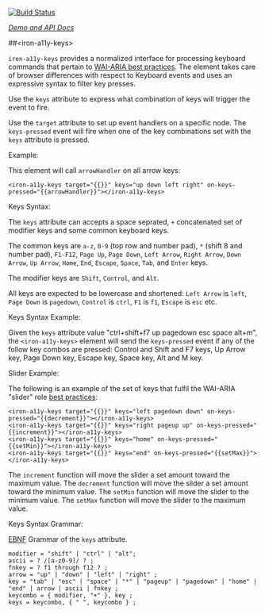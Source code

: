 
<!---

This README is automatically generated from the comments in these files:
iron-a11y-keys.html

Edit those files, and our readme bot will duplicate them over here!
Edit this file, and the bot will squash your changes :)

-->

[![Build Status](https://travis-ci.org/PolymerElements/iron-a11y-keys.svg?branch=master)](https://travis-ci.org/PolymerElements/iron-a11y-keys)

_[Demo and API Docs](https://elements.polymer-project.org/elements/iron-a11y-keys)_


##&lt;iron-a11y-keys&gt;


`iron-a11y-keys` provides a normalized interface for processing keyboard commands that pertain to [WAI-ARIA best
practices](http://www.w3.org/TR/wai-aria-practices/#kbd_general_binding). The element takes care of browser differences
with respect to Keyboard events and uses an expressive syntax to filter key presses.

Use the `keys` attribute to express what combination of keys will trigger the event to fire.

Use the `target` attribute to set up event handlers on a specific node.
The `keys-pressed` event will fire when one of the key combinations set with the `keys` attribute is pressed.

Example:

This element will call `arrowHandler` on all arrow keys:

    <iron-a11y-keys target="{{}}" keys="up down left right" on-keys-pressed="{{arrowHandler}}"></iron-a11y-keys>

Keys Syntax:

The `keys` attribute can accepts a space seprated, `+` concatenated set of modifier keys and some common keyboard keys.

The common keys are `a-z`, `0-9` (top row and number pad), `*` (shift 8 and number pad), `F1-F12`, `Page Up`, `Page
Down`, `Left Arrow`, `Right Arrow`, `Down Arrow`, `Up Arrow`, `Home`, `End`, `Escape`, `Space`, `Tab`, and `Enter` keys.

The modifier keys are `Shift`, `Control`, and `Alt`.

All keys are expected to be lowercase and shortened:
`Left Arrow` is `left`, `Page Down` is `pagedown`, `Control` is `ctrl`, `F1` is `f1`, `Escape` is `esc` etc.

Keys Syntax Example:

Given the `keys` attribute value "ctrl+shift+f7 up pagedown esc space alt+m", the `<iron-a11y-keys>` element will send
the `keys-pressed` event if any of the follow key combos are pressed: Control and Shift and F7 keys, Up Arrow key, Page
Down key, Escape key, Space key, Alt and M key.

Slider Example:

The following is an example of the set of keys that fulfil the WAI-ARIA "slider" role [best
practices](http://www.w3.org/TR/wai-aria-practices/#slider):

    <iron-a11y-keys target="{{}}" keys="left pagedown down" on-keys-pressed="{{decrement}}"></iron-a11y-keys>
    <iron-a11y-keys target="{{}}" keys="right pageup up" on-keys-pressed="{{increment}}"></iron-a11y-keys>
    <iron-a11y-keys target="{{}}" keys="home" on-keys-pressed="{{setMin}}"></iron-a11y-keys>
    <iron-a11y-keys target="{{}}" keys="end" on-keys-pressed="{{setMax}}"></iron-a11y-keys>

The `increment` function will move the slider a set amount toward the maximum value.
The `decrement` function will move the slider a set amount toward the minimum value.
The `setMin` function will move the slider to the minimum value.
The `setMax` function will move the slider to the maximum value.

Keys Syntax Grammar:

[EBNF](http://en.wikipedia.org/wiki/Extended_Backus%E2%80%93Naur_Form) Grammar of the `keys` attribute.

    modifier = "shift" | "ctrl" | "alt";
    ascii = ? /[a-z0-9]/ ? ;
    fnkey = ? f1 through f12 ? ;
    arrow = "up" | "down" | "left" | "right" ;
    key = "tab" | "esc" | "space" | "*" | "pageup" | "pagedown" | "home" | "end" | arrow | ascii | fnkey ;
    keycombo = { modifier, "+" }, key ;
    keys = keycombo, { " ", keycombo } ;


